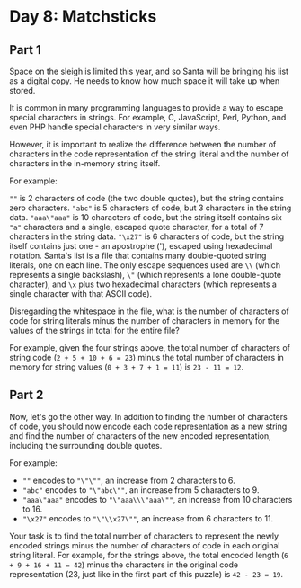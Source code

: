 # Day 8: Matchsticks

## Part 1

Space on the sleigh is limited this year, and so Santa will be bringing his list as a digital copy. He needs to know how much space it will take up when stored.

It is common in many programming languages to provide a way to escape special characters in strings. For example, C, JavaScript, Perl, Python, and even PHP handle special characters in very similar ways.

However, it is important to realize the difference between the number of characters in the code representation of the string literal and the number of characters in the in-memory string itself.

For example:

`""` is 2 characters of code (the two double quotes), but the string contains zero characters.
`"abc"` is 5 characters of code, but 3 characters in the string data.
`"aaa\"aaa"` is 10 characters of code, but the string itself contains six `"a"` characters and a single, escaped quote character, for a total of 7 characters in the string data.
`"\x27"` is 6 characters of code, but the string itself contains just one - an apostrophe ('), escaped using hexadecimal notation.
Santa's list is a file that contains many double-quoted string literals, one on each line. The only escape sequences used are `\\` (which represents a single backslash), `\"` (which represents a lone double-quote character), and `\x` plus two hexadecimal characters (which represents a single character with that ASCII code).

Disregarding the whitespace in the file, what is the number of characters of code for string literals minus the number of characters in memory for the values of the strings in total for the entire file?

For example, given the four strings above, the total number of characters of string code (`2 + 5 + 10 + 6 = 23`) minus the total number of characters in memory for string values (`0 + 3 + 7 + 1 = 11`) is `23 - 11 = 12`.

## Part 2

Now, let's go the other way. In addition to finding the number of characters of code, you should now encode each code representation as a new string and find the number of characters of the new encoded representation, including the surrounding double quotes.

For example:

- `""` encodes to `"\"\""`, an increase from 2 characters to 6.
- `"abc"` encodes to `"\"abc\""`, an increase from 5 characters to 9.
- `"aaa\"aaa"` encodes to `"\"aaa\\\"aaa\""`, an increase from 10 characters to 16.
- `"\x27"` encodes to `"\"\\x27\""`, an increase from 6 characters to 11.

Your task is to find the total number of characters to represent the newly encoded strings minus the number of characters of code in each original string literal. For example, for the strings above, the total encoded length (`6 + 9 + 16 + 11 = 42`) minus the characters in the original code representation (23, just like in the first part of this puzzle) is `42 - 23 = 19`.